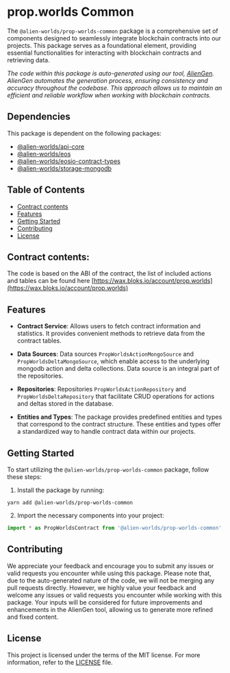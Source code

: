 # prop.worlds Common

The `@alien-worlds/prop-worlds-common` package is a comprehensive set of components designed to seamlessly integrate blockchain contracts into our projects. This package serves as a foundational element, providing essential functionalities for interacting with blockchain contracts and retrieving data.

_The code within this package is auto-generated using our tool, [AlienGen](https://github.com/Alien-Worlds/aliengen). AlienGen automates the generation process, ensuring consistency and accuracy throughout the codebase. This approach allows us to maintain an efficient and reliable workflow when working with blockchain contracts._

## Dependencies

This package is dependent on the following packages:

- [@alien-worlds/api-core](https://github.com/Alien-Worlds/api-core)
- [@alien-worlds/eos](https://github.com/Alien-Worlds/eos)
- [@alien-worlds/eosio-contract-types](https://github.com/Alien-Worlds/eosio-contract-types)
- [@alien-worlds/storage-mongodb](https://github.com/Alien-Worlds/storage-mongodb)

## Table of Contents

- [Contract contents](#contract-contents)
- [Features](#features)
- [Getting Started](#getting-started)
- [Contributing](#contributing)
- [License](#license)

## Contract contents:

The code is based on the ABI of the contract, the list of included actions and tables can be found here [https://wax.bloks.io/account/prop.worlds](https://wax.bloks.io/account/prop.worlds)

## Features

- **Contract Service**: Allows users to fetch contract information and statistics. It provides convenient methods to retrieve data from the contract tables.

- **Data Sources**: Data sources `PropWorldsActionMongoSource` and `PropWorldsDeltaMongoSource`, which enable access to the underlying mongodb action and delta collections. Data source is an integral part of the repositories.

- **Repositories**: Repositories `PropWorldsActionRepository` and `PropWorldsDeltaRepository` that facilitate CRUD operations for actions and deltas stored in the database.

- **Entities and Types**: The package provides predefined entities and types that correspond to the contract structure. These entities and types offer a standardized way to handle contract data within our projects.

## Getting Started

To start utilizing the `@alien-worlds/prop-worlds-common` package, follow these steps:

1. Install the package by running:

```
yarn add @alien-worlds/prop-worlds-common
```

2. Import the necessary components into your project:

```typescript
import * as PropWorldsContract from '@alien-worlds/prop-worlds-common';
```

## Contributing

We appreciate your feedback and encourage you to submit any issues or valid requests you encounter while using this package. Please note that, due to the auto-generated nature of the code, we will not be merging any pull requests directly. However, we highly value your feedback and welcome any issues or valid requests you encounter while working with this package. Your inputs will be considered for future improvements and enhancements in the AlienGen tool, allowing us to generate more refined and fixed content.

## License

This project is licensed under the terms of the MIT license. For more information, refer to the [LICENSE](./LICENSE) file.

